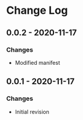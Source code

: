 Change Log
=======

## 0.0.2 - 2020-11-17
### Changes
- Modified manifest

## 0.0.1 - 2020-11-17
### Changes
- Initial revision 